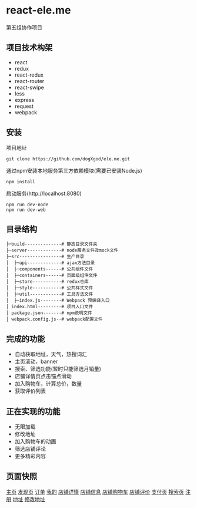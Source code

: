 ﻿# react-ele.me
第五组协作项目
## 项目技术构架
- react
- redux
- react-redux
- react-router
- react-swipe
- less
- express
- request
- webpack
## 安装
项目地址
```
git clone https://github.com/dogXgod/ele.me.git
```
通过npm安装本地服务第三方依赖模块(需要已安装Node.js)
```
npm install
```
启动服务(http://localhost:8080)
```
npm run dev-node
npm run dev-web
```

## 目录结构
```
├─build--------------# 静态目录文件夹   
├─server-------------# node服务文件及mock文件
├─src----------------# 生产目录   
│  ├─api-------------# ajax方法目录
│  ├─components------# 公共组件文件
│  ├─containers------# 页面级组件文件
│  ├─store-----------# redux仓库
│  ├─style-----------# 公共样式文件
│  ├─util------------# 工具方法文件
│  ├─index.js--------# Webpack 预编译入口
│ index.html---------# 项目入口文件
│ package.json-------# npm说明文件
│ webpack.config.js--# webpack配置文件
```

## 完成的功能
- 自动获取地址，天气，热搜词汇
- 主页滚动，banner
- 搜索、筛选功能(暂时只能筛选月销量)
- 店铺详情页点击锚点滑动
- 加入购物车，计算总价，数量
- 获取评价列表

## 正在实现的功能
- 无限加载
- 修改地址
- 加入购物车的动画
- 筛选店铺评论
- 更多精彩内容

## 页面快照
[主页](/snapshot/主页.png)
[发现页](/snapshot/发现页.png)
[订单](/snapshot/订单.png)
[我的](/snapshot/我的.png)
[店铺详情](/snapshot/店铺详情.png)
[店铺信息](/snapshot/店铺信息.png)
[店铺购物车](/snapshot/店铺购物车.png)
[店铺评价](/snapshot/店铺评价.png)
[支付页](/snapshot/支付页.png)
[搜索页](/snapshot/搜索页.png)
[注册](/snapshot/注册.png)
[地址](/snapshot/地址.png)
[修改地址](/snapshot/修改地址.png)

